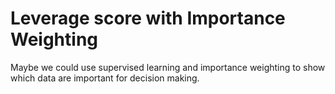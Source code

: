 # Leverage score with Importance Weighting
Maybe we could use supervised learning and importance weighting to show which data are important for decision making.